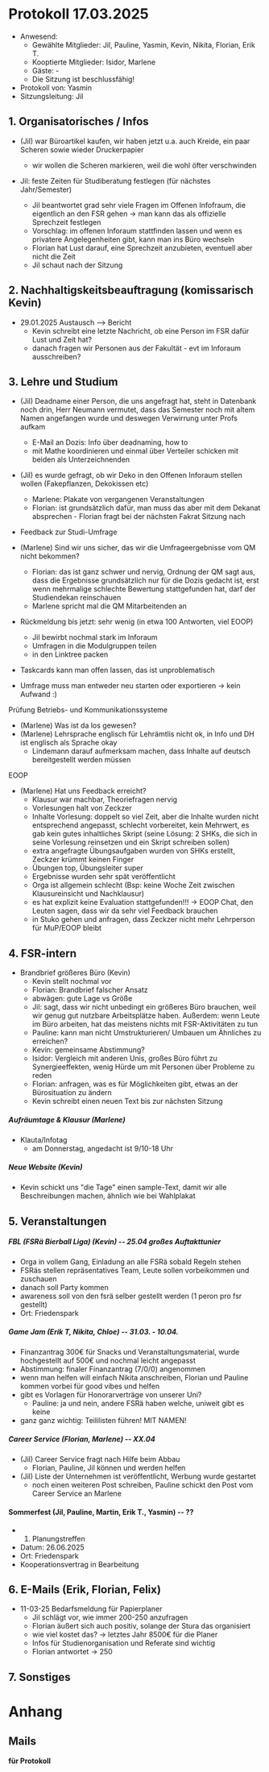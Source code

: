 ---
---

# Protokoll 17.03.2025

- Anwesend:
  - Gewählte Mitglieder: Jil, Pauline, Yasmin, Kevin, Nikita, Florian, Erik T.
  - Kooptierte Mitglieder: Isidor, Marlene
  - Gäste: -
  - Die Sitzung ist beschlussfähig!
- Protokoll von: Yasmin
- Sitzungsleitung: Jil

## 1. Organisatorisches / Infos

- (Jil) war Büroartikel kaufen, wir haben jetzt u.a. auch Kreide, ein paar Scheren sowie wieder Druckerpapier

  - wir wollen die Scheren markieren, weil die wohl öfter verschwinden

- Jil: feste Zeiten für Studiberatung festlegen (für nächstes Jahr/Semester)
  - Jil beantwortet grad sehr viele Fragen im Offenen Infofraum, die eigentlich an den FSR gehen -> man kann das als offizielle Sprechzeit festlegen
  - Vorschlag: im offenen Inforaum stattfinden lassen und wenn es privatere Angelegenheiten gibt, kann man ins Büro wechseln
  - Florian hat Lust darauf, eine Sprechzeit anzubieten, eventuell aber nicht die Zeit
  - Jil schaut nach der Sitzung

## 2. Nachhaltigskeitsbeauftragung (komissarisch Kevin)

- 29.01.2025 Austausch --> Bericht
  - Kevin schreibt eine letzte Nachricht, ob eine Person im FSR dafür Lust und Zeit hat?
  - danach fragen wir Personen aus der Fakultät - evt im Inforaum ausschreiben?

## 3. Lehre und Studium

- (Jil) Deadname einer Person, die uns angefragt hat, steht in Datenbank noch drin, Herr Neumann vermutet, dass das Semester noch mit altem Namen angefangen wurde und deswegen Verwirrung unter Profs aufkam

  - E-Mail an Dozis: Info über deadnaming, how to
  - mit Mathe koordinieren und einmal über Verteiler schicken mit beiden als Unterzeichnenden

- (Jil) es wurde gefragt, ob wir Deko in den Offenen Inforaum stellen wollen (Fakepflanzen, Dekokissen etc)

  - Marlene: Plakate von vergangenen Veranstaltungen
  - Florian: ist grundsätzlich dafür, man muss das aber mit dem Dekanat absprechen - Florian fragt bei der nächsten Fakrat Sitzung nach

- Feedback zur Studi-Umfrage
- (Marlene) Sind wir uns sicher, das wir die Umfrageergebnisse vom QM nicht bekommen?
  - Florian: das ist ganz schwer und nervig, Ordnung der QM sagt aus, dass die Ergebnisse grundsätzlich nur für die Dozis gedacht ist, erst wenn mehrmalige schlechte Bewertung stattgefunden hat, darf der Studiendekan reinschauen
  - Marlene spricht mal die QM Mitarbeitenden an
- Rückmeldung bis jetzt: sehr wenig (in etwa 100 Antworten, viel EOOP)
  - Jil bewirbt nochmal stark im Inforaum
  - Umfragen in die Modulgruppen teilen
  - in den Linktree packen
- Taskcards kann man offen lassen, das ist unproblematisch
- Umfrage muss man entweder neu starten oder exportieren -> kein Aufwand :)

Prüfung Betriebs- und Kommunikationssysteme

- (Marlene) Was ist da los gewesen?
- (Marlene) Lehrsprache englisch für Lehrämtlis nicht ok, in Info und DH ist englisch als Sprache okay
  - Lindemann darauf aufmerksam machen, dass Inhalte auf deutsch bereitgestellt werden müssen

EOOP

- (Marlene) Hat uns Feedback erreicht?
  - Klausur war machbar, Theoriefragen nervig
  - Vorlesungen halt von Zeckzer
  - Inhalte Vorlesung: doppelt so viel Zeit, aber die Inhalte wurden nicht entsprechend angepasst, schlecht vorbereitet, kein Mehrwert, es gab kein gutes inhaltliches Skript (seine Lösung: 2 SHKs, die sich in seine Vorlesung reinsetzen und ein Skript schreiben sollen)
  - extra angefragte Übungsaufgaben wurden von SHKs erstellt, Zeckzer krümmt keinen Finger
  - Übungen top, Übungsleiter super
  - Ergebnisse wurden sehr spät veröffentlicht
  - Orga ist allgemein schlecht (Bsp: keine Woche Zeit zwischen Klausureinsicht und Nachklausur)
  - es hat explizit keine Evaluation stattgefunden!!! -> EOOP Chat, den Leuten sagen, dass wir da sehr viel Feedback brauchen
  - in Stuko gehen und anfragen, dass Zeckzer nicht mehr Lehrperson für MuP/EOOP bleibt

## 4. FSR-intern

- Brandbrief größeres Büro (Kevin)
  - Kevin stellt nochmal vor
  - Florian: Brandbrief falscher Ansatz
  - abwägen: gute Lage vs Größe
  - Jil: sagt, dass wir nicht unbedingt ein größeres Büro brauchen, weil wir genug gut nutzbare Arbeitsplätze haben. Außerdem: wenn Leute im Büro arbeiten, hat das meistens nichts mit FSR-Aktivitäten zu tun
  - Pauline: kann man nicht Umstrukturieren/ Umbauen um Ähnliches zu erreichen?
  - Kevin: gemeinsame Abstimmung?
  - Isidor: Vergleich mit anderen Unis, großes Büro führt zu Synergieeffekten, wenig Hürde um mit Personen über Probleme zu reden
  - Florian: anfragen, was es für Möglichkeiten gibt, etwas an der Bürosituation zu ändern
  - Kevin schreibt einen neuen Text bis zur nächsten Sitzung

##### Aufräumtage & Klausur (Marlene)

- Klauta/Infotag
  - am Donnerstag, angedacht ist 9/10-18 Uhr

##### Neue Website (Kevin)

- Kevin schickt uns "die Tage" einen sample-Text, damit wir alle Beschreibungen machen, ähnlich wie bei Wahlplakat

## 5. Veranstaltungen

##### FBL (FSRä Bierball Liga) (Kevin) -- 25.04 großes Auftakttunier

- Orga in vollem Gang, Einladung an alle FSRä sobald Regeln stehen
- FSRäs stellen repräsentatives Team, Leute sollen vorbeikommen und zuschauen
- danach soll Party kommen
- awareness soll von den fsrä selber gestellt werden (1 peron pro fsr gestellt)
- Ort: Friedenspark

##### Game Jam (Erik T, Nikita, Chloe) -- 31.03. - 10.04.

- Finanzantrag 300€ für Snacks und Veranstaltungsmaterial, wurde hochgestellt auf 500€ und nochmal leicht angepasst
- Abstimmung: finaler Finanzantrag (7/0/0) angenommen
- wenn man helfen will einfach Nikita anschreiben, Florian und Pauline kommen vorbei für good vibes und helfen
- gibt es Vorlagen für Honorarverträge von unserer Uni?
  - Pauline: ja und nein, andere FSRä haben welche, uniweit gibt es keine
- ganz ganz wichtig: Teililisten führen! MIT NAMEN!

##### Career Service (Florian, Marlene) -- XX.04

- (Jil) Career Service fragt nach Hilfe beim Abbau
  - Florian, Pauline, Jil können und werden helfen
- (Jil) Liste der Unternehmen ist veröffentlicht, Werbung wurde gestartet
  - noch einen weiteren Post schreiben, Pauline schickt den Post vom Career Service an Marlene

#### Sommerfest (Jil, Pauline, Martin, Erik T., Yasmin) -- ??

- 1. Planungstreffen
- Datum: 26.06.2025
- Ort: Friedenspark
- Kooperationsvertrag in Bearbeitung

## 6. E-Mails (Erik, Florian, Felix)

- 11-03-25 Bedarfsmeldung für Papierplaner
  - Jil schlägt vor, wie immer 200-250 anzufragen
  - Florian äußert sich auch positiv, solange der Stura das organisiert
  - wie viel kostet das? -> letztes Jahr 8500€ für die Planer
  - Infos für Studienorganisation und Referate sind wichtig
  - Florian antwortet -> 250

## 7. Sonstiges

# Anhang

## Mails

**für Protokoll**
